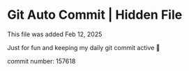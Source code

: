 # Git Auto Commit | Hidden File

This file was added Feb 12, 2025

Just for fun and keeping my daily git commit active 🤪

commit number: 157618
